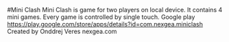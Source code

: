 #Mini Clash
Mini Clash is game for two players on local device. It contains 4 mini games. Every game is controlled by single touch.
Google play https://play.google.com/store/apps/details?id=com.nexgea.miniclash<br>
Created by Onddrej Veres nexgea.com
